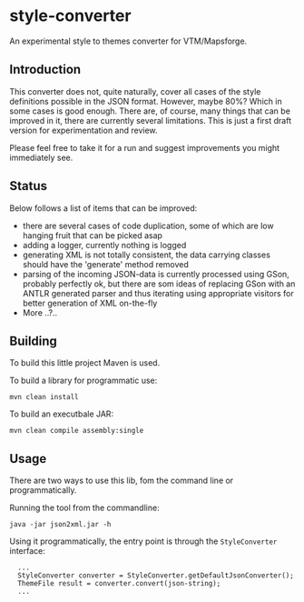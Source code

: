 # style-converter
An experimental style to themes converter for VTM/Mapsforge. 

## Introduction
This converter does not, quite naturally, cover all cases of the style definitions possible in the JSON format. However, maybe 80%? Which in some cases is good enough. There are, of course, many things that can be improved in it, there are currently several limitations. This is just a first draft version for experimentation and review. 

Please feel free to take it for a run and suggest improvements you might immediately see. 

## Status
Below follows a list of items that can be improved: 
* there are several cases of code duplication, some of which are low hanging fruit that can be picked asap
* adding a logger, currently nothing is logged 
* generating XML is not totally consistent, the data carrying classes should have the 'generate' method removed
* parsing of the incoming JSON-data is currently processed using GSon, probably perfectly ok, but there are som ideas of replacing GSon with an ANTLR generated parser and thus iterating using appropriate visitors for better generation of XML on-the-fly
* More ..?..

## Building
To build this little project Maven is used. 

  To build a library for programmatic use: 
  ```
  mvn clean install
  ```

  To build an executbale JAR:
  ```
  mvn clean compile assembly:single
  ```

## Usage
There are two ways to use this lib, fom the command line or programmatically. 

Running the tool from the commandline: 
```
java -jar json2xml.jar -h
```

Using it programmatically, the entry point is through the `StyleConverter` interface: 

```
  ...
  StyleConverter converter = StyleConverter.getDefaultJsonConverter();
  ThemeFile result = converter.convert(json-string);
  ...
```

